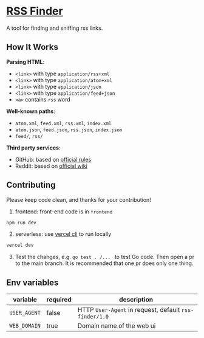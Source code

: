# [RSS Finder](https://rss-finder.rook1e.com/)

A tool for finding and sniffing rss links.

## How It Works

**Parsing HTML**:

- `<link>` with type `application/rss+xml`
- `<link>` with type `application/atom+xml`
- `<link>` with type `application/json`
- `<link>` with type `application/feed+json`
- `<a>` contains `rss` word

**Well-known paths**:

- `atom.xml`, `feed.xml`, `rss.xml`, `index.xml`
- `atom.json`, `feed.json`, `rss.json`, `index.json`
- `feed/`, `rss/`

**Third party services**:

- GitHub: based on [official rules](https://docs.github.com/en/rest/activity/feeds?apiVersion=2022-11-28)
- Reddit: based on [official wiki](https://www.reddit.com/wiki/rss/)

## Contributing

Please keep code clean, and thanks for your contribution!

1. frontend: front-end code is in `frontend`

```bash
npm run dev
```

2. serverless: use [vercel cli](https://vercel.com/docs/cli) to run locally

```bash
vercel dev
```

3. Test the changes, e.g. `go test . /... ` to test Go code. Then open a pr to the main branch. It is recommended that one pr does only one thing.

## Env variables

| variable     | required | description                                            |
| ------------ | -------- | ------------------------------------------------------ |
| `USER_AGENT` | false    | HTTP `User-Agent` in request, default `rss-finder/1.0` |
| `WEB_DOMAIN` | true     | Domain name of the web ui                              |
